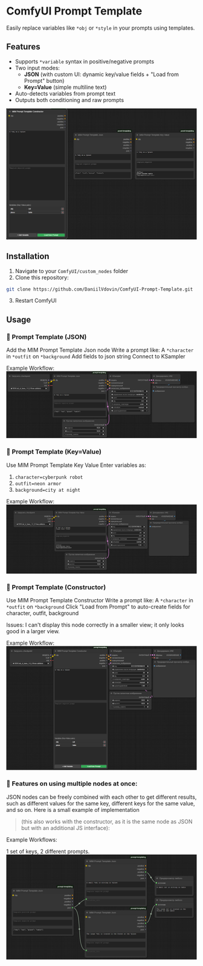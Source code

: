 # ComfyUI Prompt Template

Easily replace variables like `*obj` or `*style` in your prompts using templates.

## Features

- Supports `*variable` syntax in positive/negative prompts
- Two input modes:
  - **JSON** (with custom UI: dynamic key/value fields + "Load from Prompt" button)
  - **Key=Value** (simple multiline text)
- Auto-detects variables from prompt text
- Outputs both conditioning and raw prompts

![alt text](images/all_nodes.png)

## Installation

1. Navigate to your `ComfyUI/custom_nodes` folder
2. Clone this repository:
```bash
git clone https://github.com/DaniilVdovin/ComfyUI-Prompt-Template.git
```
3. Restart ComfyUI

## Usage

### 🧩 Prompt Template (JSON)

Add the MIM Prompt Template Json node
Write a prompt like: A `*character` in `*outfit` on `*background`
Add fields to json string
Connect to KSampler

Example Workflow:
![Prompt Template (JSON)](images/Prompt_Template_Json_node.png)


### 🧩 Prompt Template (Key=Value)

Use MIM Prompt Template Key Value
Enter variables as:
1. `character=cyberpunk robot`
2. `outfit=neon armor`
3. `background=city at night`

Example Workflow:
![Prompt Template (Key=Value)](images/Prompt_Template_KeyValue_node.png)

### 🧩 Prompt Template (Constructor)

Use MIM Prompt Template Constructor
Write a prompt like: A `*character` in `*outfit` on `*background`
Click "Load from Prompt" to auto-create fields for character, outfit, background

Issues: I can't display this node correctly in a smaller view; it only looks good in a larger view.

Example Workflow:
![Prompt Template (Constructor)](images/Prompt_Template_Constuctor_node.png)

### 🧩 Features on using multiple nodes at once:

JSON nodes can be freely combined with each other to get different results, such as different values for the same key, different keys for the same value, and so on. Here is a small example of implementation 
> (this also works with the constructor, as it is the same node as JSON but with an additional JS interface):

Example Workflows:

1 set of keys, 2 different prompts.
![many_prompts](images/many_prompts.png)